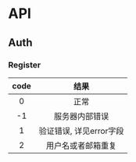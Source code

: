 # API
## Auth
### Register

| code |         结果          |
|:----:|:--------------------:|
|  0   |         正常          |
|  -1  |     服务器内部错误      |
|  1   | 验证错误, 详见error字段 |
|  2   |   用户名或者邮箱重复    |
